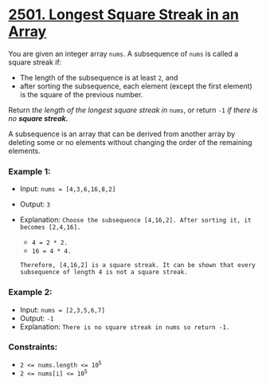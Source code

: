 # [2501. Longest Square Streak in an Array](https://leetcode.com/problems/longest-square-streak-in-an-array)

You are given an integer array `nums`. A subsequence of `nums` is called a square streak if:

- The length of the subsequence is at least `2`, and
- after sorting the subsequence, each element (except the first element) is the square of the previous number.

Return *the length of the longest square streak in* `nums`, or return `-1` *if there is no **square streak.***

A subsequence is an array that can be derived from another array by deleting some or no elements without changing the order of the remaining elements.


### Example 1:

- Input: `nums = [4,3,6,16,8,2]`
- Output: `3`
- Explanation: `Choose the subsequence [4,16,2]. After sorting it, it becomes [2,4,16].`
  - `4 = 2 * 2.`
  - `16 = 4 * 4.`

  `Therefore, [4,16,2] is a square streak. It can be shown that every subsequence of length 4 is not a square streak.`

### Example 2:

- Input: `nums = [2,3,5,6,7]`
- Output: `-1`
- Explanation: `There is no square streak in nums so return -1.`
 

### Constraints:

- <code>2 <= nums.length <= 10<sup>5</sup></code>
- <code>2 <= nums[i] <= 10<sup>5</sup></code>
